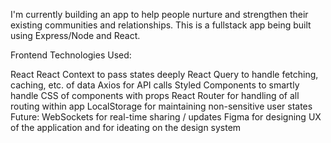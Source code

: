 I'm currently building an app to help people nurture and strengthen their existing communities and relationships. This is a fullstack app being built using Express/Node and React.

Frontend Technologies Used:

React
React Context to pass states deeply
React Query to handle fetching, caching, etc. of data
Axios for API calls
Styled Components to smartly handle CSS of components with props
React Router for handling of all routing within app
LocalStorage for maintaining non-sensitive user states
Future: WebSockets for real-time sharing / updates
Figma for designing UX of the application and for ideating on the design system